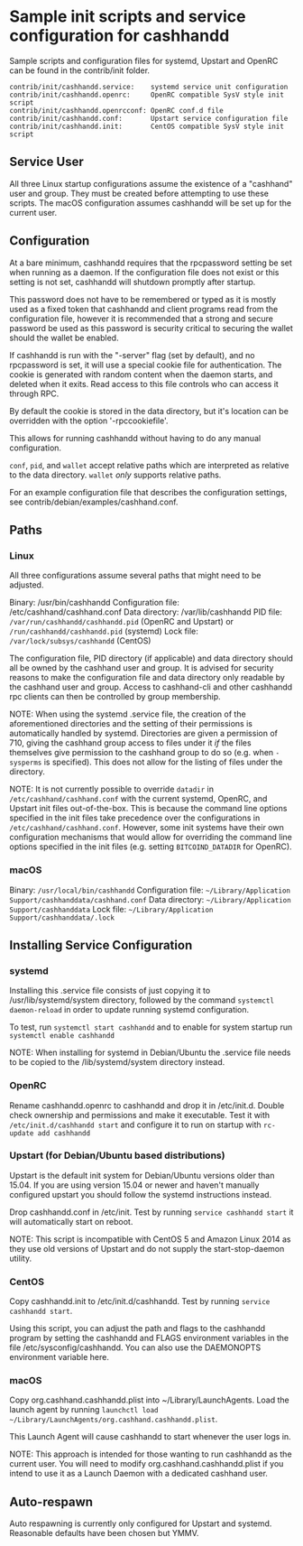 Sample init scripts and service configuration for cashhandd
==========================================================

Sample scripts and configuration files for systemd, Upstart and OpenRC
can be found in the contrib/init folder.

    contrib/init/cashhandd.service:    systemd service unit configuration
    contrib/init/cashhandd.openrc:     OpenRC compatible SysV style init script
    contrib/init/cashhandd.openrcconf: OpenRC conf.d file
    contrib/init/cashhandd.conf:       Upstart service configuration file
    contrib/init/cashhandd.init:       CentOS compatible SysV style init script

Service User
---------------------------------

All three Linux startup configurations assume the existence of a "cashhand" user
and group.  They must be created before attempting to use these scripts.
The macOS configuration assumes cashhandd will be set up for the current user.

Configuration
---------------------------------

At a bare minimum, cashhandd requires that the rpcpassword setting be set
when running as a daemon.  If the configuration file does not exist or this
setting is not set, cashhandd will shutdown promptly after startup.

This password does not have to be remembered or typed as it is mostly used
as a fixed token that cashhandd and client programs read from the configuration
file, however it is recommended that a strong and secure password be used
as this password is security critical to securing the wallet should the
wallet be enabled.

If cashhandd is run with the "-server" flag (set by default), and no rpcpassword is set,
it will use a special cookie file for authentication. The cookie is generated with random
content when the daemon starts, and deleted when it exits. Read access to this file
controls who can access it through RPC.

By default the cookie is stored in the data directory, but it's location can be overridden
with the option '-rpccookiefile'.

This allows for running cashhandd without having to do any manual configuration.

`conf`, `pid`, and `wallet` accept relative paths which are interpreted as
relative to the data directory. `wallet` *only* supports relative paths.

For an example configuration file that describes the configuration settings,
see contrib/debian/examples/cashhand.conf.

Paths
---------------------------------

### Linux

All three configurations assume several paths that might need to be adjusted.

Binary:              /usr/bin/cashhandd
Configuration file:  /etc/cashhand/cashhand.conf
Data directory:      /var/lib/cashhandd
PID file:            `/var/run/cashhandd/cashhandd.pid` (OpenRC and Upstart) or `/run/cashhandd/cashhandd.pid` (systemd)
Lock file:           `/var/lock/subsys/cashhandd` (CentOS)

The configuration file, PID directory (if applicable) and data directory
should all be owned by the cashhand user and group.  It is advised for security
reasons to make the configuration file and data directory only readable by the
cashhand user and group.  Access to cashhand-cli and other cashhandd rpc clients
can then be controlled by group membership.

NOTE: When using the systemd .service file, the creation of the aforementioned
directories and the setting of their permissions is automatically handled by
systemd. Directories are given a permission of 710, giving the cashhand group
access to files under it _if_ the files themselves give permission to the
cashhand group to do so (e.g. when `-sysperms` is specified). This does not allow
for the listing of files under the directory.

NOTE: It is not currently possible to override `datadir` in
`/etc/cashhand/cashhand.conf` with the current systemd, OpenRC, and Upstart init
files out-of-the-box. This is because the command line options specified in the
init files take precedence over the configurations in
`/etc/cashhand/cashhand.conf`. However, some init systems have their own
configuration mechanisms that would allow for overriding the command line
options specified in the init files (e.g. setting `BITCOIND_DATADIR` for
OpenRC).

### macOS

Binary:              `/usr/local/bin/cashhandd`
Configuration file:  `~/Library/Application Support/cashhanddata/cashhand.conf`
Data directory:      `~/Library/Application Support/cashhanddata`
Lock file:           `~/Library/Application Support/cashhanddata/.lock`

Installing Service Configuration
-----------------------------------

### systemd

Installing this .service file consists of just copying it to
/usr/lib/systemd/system directory, followed by the command
`systemctl daemon-reload` in order to update running systemd configuration.

To test, run `systemctl start cashhandd` and to enable for system startup run
`systemctl enable cashhandd`

NOTE: When installing for systemd in Debian/Ubuntu the .service file needs to be copied to the /lib/systemd/system directory instead.

### OpenRC

Rename cashhandd.openrc to cashhandd and drop it in /etc/init.d.  Double
check ownership and permissions and make it executable.  Test it with
`/etc/init.d/cashhandd start` and configure it to run on startup with
`rc-update add cashhandd`

### Upstart (for Debian/Ubuntu based distributions)

Upstart is the default init system for Debian/Ubuntu versions older than 15.04. If you are using version 15.04 or newer and haven't manually configured upstart you should follow the systemd instructions instead.

Drop cashhandd.conf in /etc/init.  Test by running `service cashhandd start`
it will automatically start on reboot.

NOTE: This script is incompatible with CentOS 5 and Amazon Linux 2014 as they
use old versions of Upstart and do not supply the start-stop-daemon utility.

### CentOS

Copy cashhandd.init to /etc/init.d/cashhandd. Test by running `service cashhandd start`.

Using this script, you can adjust the path and flags to the cashhandd program by
setting the cashhandd and FLAGS environment variables in the file
/etc/sysconfig/cashhandd. You can also use the DAEMONOPTS environment variable here.

### macOS

Copy org.cashhand.cashhandd.plist into ~/Library/LaunchAgents. Load the launch agent by
running `launchctl load ~/Library/LaunchAgents/org.cashhand.cashhandd.plist`.

This Launch Agent will cause cashhandd to start whenever the user logs in.

NOTE: This approach is intended for those wanting to run cashhandd as the current user.
You will need to modify org.cashhand.cashhandd.plist if you intend to use it as a
Launch Daemon with a dedicated cashhand user.

Auto-respawn
-----------------------------------

Auto respawning is currently only configured for Upstart and systemd.
Reasonable defaults have been chosen but YMMV.
